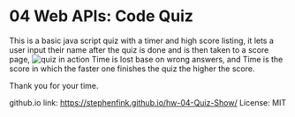 # 04 Web APIs: Code Quiz
This is a basic java script quiz with a timer and high score listing,
it lets a user input their name after the quiz is done and is then taken to a score page, 
<img src="https://cdn.discordapp.com/attachments/734993613188235288/755887884602703953/unknown.png" alt="quiz in action">
Time is lost base on wrong answers, and Time is the score in which the faster one finishes the quiz the higher the score.

Thank you for your time.

github.io link: https://stephenfink.github.io/hw-04-Quiz-Show/
License: MIT
